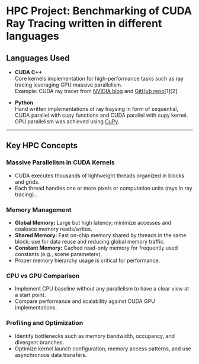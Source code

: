 # HPC Project: Benchmarking of CUDA Ray Tracing written in different languages

## Languages Used

- **CUDA C++**  
  Core kernels implementation for high-performance tasks such as ray tracing leveraging GPU massive parallelism.  
  Example: CUDA ray tracer from [NVIDIA blog](https://developer.nvidia.com/blog/accelerated-ray-tracing-cuda/) and [GitHub repo](https://github.com/Ancientkingg/cuda-raytracer)[1][2].

- **Python**  
  Hand written implementations of ray traysing in form of sequential, CUDA parallel with cupy functions and CUDA parallel with cupy kernel.
  GPU parallelism was achieved using [CuPy](https://cupy.dev/).

---

## Key HPC Concepts

### Massive Parallelism in CUDA Kernels

- CUDA executes thousands of lightweight threads organized in blocks and grids.
- Each thread handles one or more pixels or computation units (rays in ray tracing)..

### Memory Management

- **Global Memory:** Large but high latency; minimize accesses and coalesce memory reads/writes.
- **Shared Memory:** Fast on-chip memory shared by threads in the same block; use for data reuse and reducing global memory traffic.
- **Constant Memory:** Cached read-only memory for frequently used constants (e.g., scene parameters).
- Proper memory hierarchy usage is critical for performance.

### CPU vs GPU Comparison

- Implement CPU baseline without any parallelism to have a clear view at a start point.
- Compare performance and scalability against CUDA GPU implementations.

### Profiling and Optimization

- Identify bottlenecks such as memory bandwidth, occupancy, and divergent branches.
- Optimize kernel launch configuration, memory access patterns, and use asynchronous data transfers.
